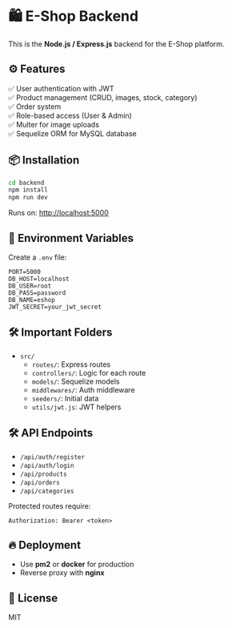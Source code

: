 # 🛍️ E-Shop Backend

This is the **Node.js / Express.js** backend for the E-Shop platform.

## ⚙️ Features

✅ User authentication with JWT  
✅ Product management (CRUD, images, stock, category)  
✅ Order system  
✅ Role-based access (User & Admin)  
✅ Multer for image uploads  
✅ Sequelize ORM for MySQL database

## 📦 Installation

```bash
cd backend
npm install
npm run dev
```

Runs on: [http://localhost:5000](http://localhost:5000)

## 🔧 Environment Variables

Create a `.env` file:

```env
PORT=5000
DB_HOST=localhost
DB_USER=root
DB_PASS=password
DB_NAME=eshop
JWT_SECRET=your_jwt_secret
```

## 🛠️ Important Folders

- `src/`
  - `routes/`: Express routes
  - `controllers/`: Logic for each route
  - `models/`: Sequelize models
  - `middlewares/`: Auth middleware
  - `seeders/`: Initial data
  - `utils/jwt.js`: JWT helpers

## 🛠️ API Endpoints

- `/api/auth/register`  
- `/api/auth/login`  
- `/api/products`  
- `/api/orders`  
- `/api/categories`  

Protected routes require:

```
Authorization: Bearer <token>
```

## 🔥 Deployment

- Use **pm2** or **docker** for production
- Reverse proxy with **nginx**

## 📝 License

MIT